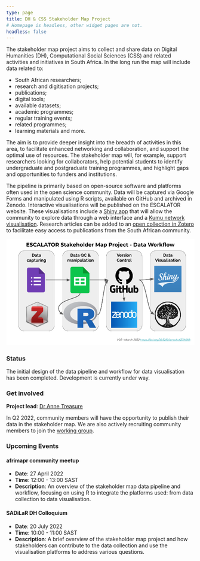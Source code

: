 ```yaml
---
type: page
title: DH & CSS Stakeholder Map Project
# Homepage is headless, other widget pages are not.
headless: false
---
```


The stakeholder map project aims to collect and share data on Digital Humanities (DH), Computational Social Sciences (CSS) and related activities and initiatives in South Africa. In the long run the map will include data related to:
- South African researchers;
- research and digitisation projects;
- publications;
- digital tools;
- available datasets;
- academic programmes; 
- regular training events;
- related programmes; 
- learning materials and more. 

The aim is to provide deeper insight into the breadth of activities in this area, to facilitate enhanced networking and collaboration, and support the optimal use of resources. The stakeholder map will, for example, support researchers looking for collaborators, help potential students to identify undergraduate and postgraduate training programmes, and highlight gaps and opportunities to funders and institutions.

The pipeline is primarily based on open-source software and platforms often used in the open science community. Data will be captured via Google Forms and manipulated using R scripts, available on GitHub and archived in Zenodo. Interactive visualisations will be published on the ESCALATOR website. These visualisations include a [Shiny app](https://shiny.rstudio.com/) that will allow the community to explore data through a web interface and a [Kumu network visualisation](https://kumu.io/). Research articles can be added to an [open collection in Zotero](https://www.zotero.org/groups/3866799/dhcssza) to facilitate easy access to publications from the South African community.

<a href="https://doi.org/10.5281/zenodo.6334088"><img src="stakeholder_map_workflow.png"></a>

### Status

The initial design of the data pipeline and workflow for data visualisation has been completed. Development is currently under way.


### Get involved

**Project lead**: [Dr Anne Treasure](../authors/anne_treasure/)

In Q2 2022, community members will have the opportunity to publish their data in the stakeholder map. We are also actively recruiting community members to join the [working group](../groups/stakeholder-map-wg).


### Upcoming Events

#### afrimapr community meetup

- **Date**: 27 April 2022
- **Time**: 12:00 - 13:00 SAST
- **Description**: An overview of the stakeholder map data pipeline and workflow, focusing on using R to integrate the platforms used: from data collection to data visualisation.


#### SADiLaR DH Colloquium

- **Date**: 20 July 2022
- **Time**: 10:00 - 11:00 SAST
- **Description**: A brief overview of the stakeholder map project and how stakeholders can contribute to the data collection and use the visualisation platforms to address various questions.
